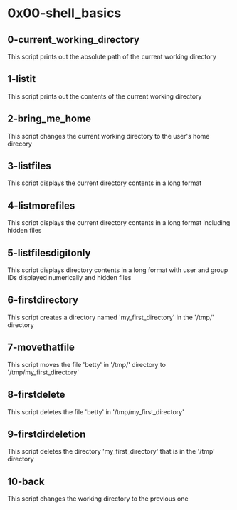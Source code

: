 # 0x00-shell_basics
## 0-current_working_directory
This script prints out the absolute path of the current working directory
## 1-listit
This script prints out the contents of the current working directory
## 2-bring_me_home
This script changes the current working directory to the user's home direcory
## 3-listfiles
This script displays the current directory contents in a long format
## 4-listmorefiles
This script displays the current directory contents in a long format including hidden files
## 5-listfilesdigitonly
This script displays directory contents in a long format with user and group IDs displayed numerically and hidden files
## 6-firstdirectory
This script creates a directory named 'my_first_directory' in the '/tmp/' directory
## 7-movethatfile
This script moves the file 'betty' in '/tmp/' directory to '/tmp/my_first_directory'
## 8-firstdelete
This script deletes the file 'betty' in '/tmp/my_first_directory'
## 9-firstdirdeletion
This script deletes the directory 'my_first_directory' that is in the '/tmp' directory
## 10-back
This script changes the working directory to the previous one
